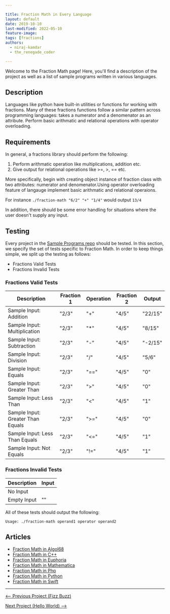 ```yaml
---

title: Fraction Math in Every Language
layout: default
date: 2019-10-10
last-modified: 2022-05-10
feature-image:
tags: [fractions]
authors:
  - niraj-kamdar
  - the_renegade_coder

---
```


Welcome to the Fraction Math page! Here, you'll find a description of the project as well as a list of sample programs written in various languages.

## Description

Languages like python have built-in utilities or functions for working with fractions.
Many of these fractions functions follow a similar pattern across programming languages: 
takes a numerator and a denomenator as an attribute.
Perform basic arithmatic and relational operations with operator overloading.


## Requirements

In general, a fractions library should perform the following:

1. Perform arithmatic operation like multiplications, addition etc.
2. Give output for relational operations like >=, >, == etc.

More specifically, begin with creating object instance of fraction class with two attributes:
numerator and denomenator.Using operator overloading feature of langauge implement basic arithmatic
and relational operaions.

For instance `./fraction-math "6/2" "+" "1/4"` would output `13/4`

In addition, there should be some error handling for situations where the user
doesn't supply any input.


## Testing

Every project in the [Sample Programs repo](https://github.com/TheRenegadeCoder/sample-programs) should be tested.
In this section, we specify the set of tests specific to Fraction Math.
In order to keep things simple, we split up the testing as follows:

- Fractions Valid Tests
- Fractions Invalid Tests

### Fractions Valid Tests

| Description | Fraction 1 | Operation | Fraction 2 | Output |
| ----------- | ---------- | --------- | ---------- | ------ |
| Sample Input: Addition | "2/3" | "+" | "4/5" | "22/15" |
| Sample Input: Multiplication | "2/3" | "*" | "4/5" | "8/15" |
| Sample Input: Subtraction | "2/3" | "-" | "4/5" | "-2/15" |
| Sample Input: Division | "2/3" | "/" | "4/5" | "5/6" |
| Sample Input: Equals | "2/3" | "==" | "4/5" | "0" |
| Sample Input: Greater Than | "2/3" | ">" | "4/5" | "0" |
| Sample Input: Less Than | "2/3" | "<" | "4/5" | "1" |
| Sample Input: Greater Than Equals | "2/3" | ">=" | "4/5" | "0" |
| Sample Input: Less Than Equals | "2/3" | "<=" | "4/5" | "1" |
| Sample Input: Not Equals | "2/3" | "!=" | "4/5" | "1" |

### Fractions Invalid Tests

| Description | Input |
| ----------- | ----- |
| No Input |  |
| Empty Input | "" |

All of these tests should output the following:

```
Usage: ./fraction-math operand1 operator operand2
```


## Articles

- [Fraction Math in Algol68](https://sampleprograms.io/projects/fraction-math/algol68)
- [Fraction Math in C++](https://sampleprograms.io/projects/fraction-math/c-plus-plus)
- [Fraction Math in Euphoria](https://sampleprograms.io/projects/fraction-math/euphoria)
- [Fraction Math in Mathematica](https://sampleprograms.io/projects/fraction-math/mathematica)
- [Fraction Math in Php](https://sampleprograms.io/projects/fraction-math/php)
- [Fraction Math in Python](https://sampleprograms.io/projects/fraction-math/python)
- [Fraction Math in Swift](https://sampleprograms.io/projects/fraction-math/swift)

***

<nav class="project-nav">

<div id="prev" markdown="1">

[<-- Previous Project (Fizz Buzz)](https://sampleprograms.io/projects/fizz-buzz)

</div>

<div id="next" markdown="1">

[Next Project (Hello World) -->](https://sampleprograms.io/projects/hello-world)

</div>

</nav>